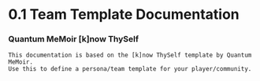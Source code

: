 # 0.1 Team Template Documentation
### Quantum MeMoir [k]now ThySelf
```
This documentation is based on the [k]now ThySelf template by Quantum MeMoir. 
Use this to define a persona/team template for your player/community. 
```
